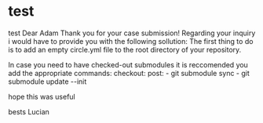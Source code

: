 # test
test
Dear Adam
Thank you for your case submission!
Regarding your inquiry i would have to provide you with the following sollution:
The first thing to do is to add an empty circle.yml file to the root directory of your repository.

In case you need to have checked-out submodules it is reccomended you add the appropriate commands:
checkout:
  post:
    - git submodule sync
    - git submodule update --init
    
    
hope this was useful

bests
Lucian
